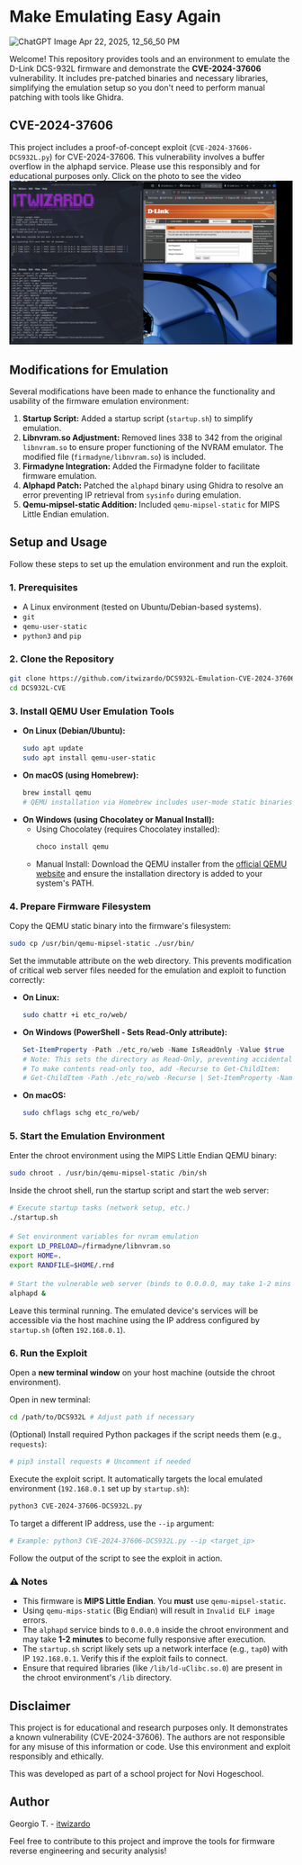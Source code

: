 # Make Emulating Easy Again
![ChatGPT Image Apr 22, 2025, 12_56_50 PM](https://github.com/user-attachments/assets/cc735a2a-b40d-4340-9667-2907ca2142f5)

Welcome! This repository provides tools and an environment to emulate the D-Link DCS-932L firmware and demonstrate the **CVE-2024-37606** vulnerability. It includes pre-patched binaries and necessary libraries, simplifying the emulation setup so you don't need to perform manual patching with tools like Ghidra.

## CVE-2024-37606

This project includes a proof-of-concept exploit (`CVE-2024-37606-DCS932L.py`) for CVE-2024-37606. This vulnerability involves a buffer overflow in the alphapd service. Please use this responsibly and for educational purposes only.
Click on the photo to see the video
[![Watch the demo](thumb.png)](https://vimeo.com/1077361116)

## Modifications for Emulation

Several modifications have been made to enhance the functionality and usability of the firmware emulation environment:

1. **Startup Script:** Added a startup script (`startup.sh`) to simplify emulation.
2. **Libnvram.so Adjustment:** Removed lines 338 to 342 from the original `libnvram.so` to ensure proper functioning of the NVRAM emulator. The modified file (`firmadyne/libnvram.so`) is included.
3. **Firmadyne Integration:** Added the Firmadyne folder to facilitate firmware emulation.
4. **Alphapd Patch:** Patched the `alphapd` binary using Ghidra to resolve an error preventing IP retrieval from `sysinfo` during emulation.
5. **Qemu-mipsel-static Addition:** Included `qemu-mipsel-static` for MIPS Little Endian emulation.

## Setup and Usage

Follow these steps to set up the emulation environment and run the exploit.

### 1. Prerequisites

*   A Linux environment (tested on Ubuntu/Debian-based systems).
*   `git`
*   `qemu-user-static`
*   `python3` and `pip`

### 2. Clone the Repository

```bash
git clone https://github.com/itwizardo/DCS932L-Emulation-CVE-2024-37606-Attack DCS932L-CVE
cd DCS932L-CVE
```

### 3. Install QEMU User Emulation Tools

*   **On Linux (Debian/Ubuntu):**
    ```bash
    sudo apt update
    sudo apt install qemu-user-static
    ```
*   **On macOS (using Homebrew):**
    ```bash
    brew install qemu
    # QEMU installation via Homebrew includes user-mode static binaries.
    ```
*   **On Windows (using Chocolatey or Manual Install):**
    *   Using Chocolatey (requires Chocolatey installed):
        ```powershell
        choco install qemu
        ```
    *   Manual Install: Download the QEMU installer from the [official QEMU website](https://www.qemu.org/download/#windows) and ensure the installation directory is added to your system's PATH.


### 4. Prepare Firmware Filesystem

Copy the QEMU static binary into the firmware's filesystem:

```bash
sudo cp /usr/bin/qemu-mipsel-static ./usr/bin/
```

Set the immutable attribute on the web directory. This prevents modification of critical web server files needed for the emulation and exploit to function correctly:

*   **On Linux:**
    ```bash
    sudo chattr +i etc_ro/web/
    ```
*   **On Windows (PowerShell - Sets Read-Only attribute):**
    ```powershell
    Set-ItemProperty -Path ./etc_ro/web -Name IsReadOnly -Value $true
    # Note: This sets the directory as Read-Only, preventing accidental changes.
    # To make contents read-only too, add -Recurse to Get-ChildItem:
    # Get-ChildItem -Path ./etc_ro/web -Recurse | Set-ItemProperty -Name IsReadOnly -Value $true
    ```
*   **On macOS:**
    ```bash
    sudo chflags schg etc_ro/web/
    ```

### 5. Start the Emulation Environment

Enter the chroot environment using the MIPS Little Endian QEMU binary:

```bash
sudo chroot . /usr/bin/qemu-mipsel-static /bin/sh
```

Inside the chroot shell, run the startup script and start the web server:

```bash
# Execute startup tasks (network setup, etc.)
./startup.sh

# Set environment variables for nvram emulation
export LD_PRELOAD=/firmadyne/libnvram.so
export HOME=.
export RANDFILE=$HOME/.rnd

# Start the vulnerable web server (binds to 0.0.0.0, may take 1-2 mins to fully initialize)
alphapd &
```

Leave this terminal running. The emulated device's services will be accessible via the host machine using the IP address configured by `startup.sh` (often `192.168.0.1`).

### 6. Run the Exploit

Open a **new terminal window** on your host machine (outside the chroot environment).

Open in new terminal:

```bash
cd /path/to/DCS932L # Adjust path if necessary
```

(Optional) Install required Python packages if the script needs them (e.g., `requests`):

```bash
# pip3 install requests # Uncomment if needed
```

Execute the exploit script. It automatically targets the local emulated environment (`192.168.0.1` set up by `startup.sh`):

```bash
python3 CVE-2024-37606-DCS932L.py
```

To target a different IP address, use the `--ip` argument:
```bash
# Example: python3 CVE-2024-37606-DCS932L.py --ip <target_ip>
```

Follow the output of the script to see the exploit in action.

### ⚠️ Notes

*   This firmware is **MIPS Little Endian**. You **must** use `qemu-mipsel-static`.
*   Using `qemu-mips-static` (Big Endian) will result in `Invalid ELF image` errors.
*   The `alphapd` service binds to `0.0.0.0` inside the chroot environment and may take **1-2 minutes** to become fully responsive after execution.
*   The `startup.sh` script likely sets up a network interface (e.g., `tap0`) with IP `192.168.0.1`. Verify this if the exploit fails to connect.
*   Ensure that required libraries (like `/lib/ld-uClibc.so.0`) are present in the chroot environment's `/lib` directory.

## Disclaimer

This project is for educational and research purposes only. It demonstrates a known vulnerability (CVE-2024-37606). The authors are not responsible for any misuse of this information or code. Use this environment and exploit responsibly and ethically.

This was developed as part of a school project for Novi Hogeschool.

## Author

Georgio T. - [itwizardo](https://github.com/itwizardo)

Feel free to contribute to this project and improve the tools for firmware reverse engineering and security analysis!



